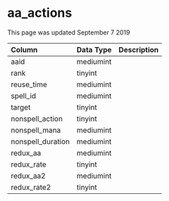 # aa\_actions

This page was updated September 7 2019

| Column | Data Type | Description |
| :--- | :--- | :--- |
| aaid | mediumint |  |
| rank | tinyint |  |
| reuse\_time | mediumint |  |
| spell\_id | mediumint |  |
| target | tinyint |  |
| nonspell\_action | tinyint |  |
| nonspell\_mana | mediumint |  |
| nonspell\_duration | mediumint |  |
| redux\_aa | mediumint |  |
| redux\_rate | tinyint |  |
| redux\_aa2 | mediumint |  |
| redux\_rate2 | tinyint |  |

